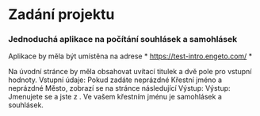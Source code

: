 # Zadání projektu
### Jednoduchá aplikace na počítání souhlásek a samohlásek
Aplikace by měla být umístěna na adrese * https://test-intro.engeto.com/ *

Na úvodní stránce by měla obsahovat uvítací titulek a dvě pole pro vstupní hodnoty.
Vstupní údaje: Pokud zadáte neprázdné Křestní jméno a neprázdné Město, zobrazí se na stránce následující Výstup:
Výstup: Jmenujete se a jste z . Ve vašem křestním jménu je samohlásek a souhlásek.
